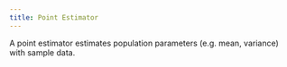```yaml
---
title: Point Estimator
---
```

A point estimator estimates population parameters (e.g. mean, variance) with sample data.
